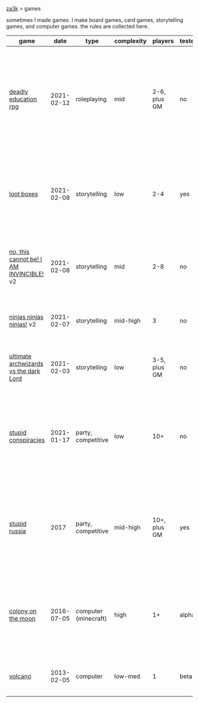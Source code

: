 [za3k](/) > games

sometimes I made games. I make board games, card games, storytelling games, and computer games. the rules are collected here.

| game                                                                     | date       | type                 | complexity | players      | tested?  | recommended?  | description |
|--------------------------------------------------------------------------|------------|----------------------|------------|--------------|----------|---------------|-------------|
| [deadly education rpg](/archive/deadly.md)                               | 2021-02-12 | roleplaying          | mid        | 2-6, plus GM | no       | no            | a traditional pen-and-paper roleplaying game based on the affinity-based magic system from Naomi Novik's "A Deadly Education"
| [loot boxes](/archive/lootboxes.md)                                      | 2021-02-08 | storytelling         | low        | 2-4          | yes      | maybe         | "Car trip" game. Players have an inventory of random items. They must use the items to solve a series of challenges.
| [no, this cannot be! I AM INVINCIBLE!](/archive/invincible.md) v2        | 2021-02-08 | storytelling         | mid        | 2-8          | no       | maybe         | Villains send wave after harder wave of enemies at the Heros, until they kill the Villains.
| [ninjas ninjas ninjas!](/archive/ninjas.md) v2                           | 2021-02-07 | storytelling         | mid-high   | 3            | no       | no            | Fast, diceless storytelilng game about how cool ninjas are.
| [ultimate archwizards vs the dark Lord](/archive/ultimate_archwizard.md) | 2021-02-03 | storytelling         | low        | 3-5, plus GM | no       | yes           | One-page storytelling game about the final episode in a fight anime.
| [stupid conspiracies](/archive/conspiracies.md)                          | 2021-01-17 | party, competitive   | low        | 10+          | no       | maybe         | Conspiracy nutjobs try to join as many conspiracies as possible, and get as many people as possibly to believe their conspiracy.
| [stupid russia](/archive/stupid_russia.md)                               | 2017       | party, competitive   | mid-high   | 10+, plus GM | yes      | no            | Spy directors make deals with each other, trying to report more agents than anyone else, without getting their own agents executed.
| [colony on the moon](/archive/colony.md)                                 | 2016-07-05 | computer (minecraft) | high       | 1+           | alpha    | no            | A minecraft modpack. Based around providing reductionist components and having the player do their own automation.
| [volcano](https://github.com/za3k/volcano)                               | 2013-02-05 | computer             | low-med    | 1            | beta     | no            | An ASCII roguelike I made in college. Not much fun.
